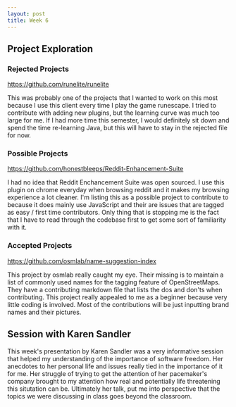 ```yaml
---
layout: post
title: Week 6
---
```


## Project Exploration

### Rejected Projects
https://github.com/runelite/runelite

This was probably one of the projects that I wanted to work on this most because I use this client every time I play the game runescape. I tried to contribute with adding new plugins, but the learning curve was much too large for me. If I had more time this semester, I would definitely sit down and spend the time re-learning Java, but this will have to stay in the rejected file for now.

### Possible Projects
https://github.com/honestbleeps/Reddit-Enhancement-Suite

I had no idea that Reddit Enchancement Suite was open sourced. I use this plugin on chrome everyday when browsing reddit and it makes my browsing experience a lot cleaner. I'm listing this as a possible project to contribute to because it does mainly use JavaScript and their are issues that are tagged as easy / first time contributors. Only thing that is stopping me is the fact that I have to read through the codebase first to get some sort of familiarity with it.

### Accepted Projects
https://github.com/osmlab/name-suggestion-index

This project by osmlab really caught my eye. Their missing is to maintain a list of commonly used names for the tagging feature of OpenStreetMaps.
They have a contributing markdown file that lists the dos and don'ts when contributing. This project really appealed to me as a beginner because very little coding is involved. Most of the contributions will be just inputting brand names and their pictures.
## Session with Karen Sandler

This week's presentation by Karen Sandler was a very informative session that helped my understanding of the importance of software freedom. Her anecdotes to her personal life and issues really tied in the importance of it for me. Her struggle of trying to get the attention of her pacemaker's company brought to my attention how real and potentially life threatening this situtation can be. Ultimately her talk, put me into perspective that the topics we were discussing in class goes beyond the classroom.